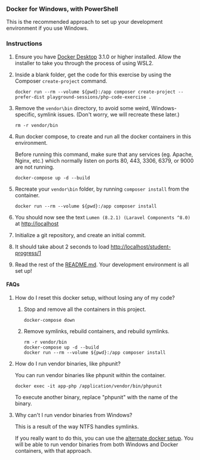 ### Docker for Windows, with PowerShell

This is the recommended approach to set up your development environment if you use Windows.

### Instructions

1. Ensure you have [Docker Desktop](https://www.docker.com/products/docker-desktop) 3.1.0 or higher installed.
   Allow the installer to take you through the process of using WSL2.
   
1. Inside a blank folder, get the code for this exercise by using the Composer `create-project` command.

   ```
   docker run --rm --volume ${pwd}:/app composer create-project --prefer-dist playground-sessions/php-code-exercise .
   ```
   
1. Remove the `vendor\bin` directory, to avoid some weird, Windows-specific, symlink issues.  (Don't worry, we will recreate these later.)
   ```
   rm -r vendor/bin
   ```

1. Run docker compose, to create and run all the docker containers in this environment.

   Before running this command, make sure that any services (eg. Apache, Nginx, etc.) which normally listen
   on ports 80, 443, 3306, 6379, or 9000 are not running.
   ```
   docker-compose up -d --build
   ```
   
1. Recreate your `vendor\bin` folder, by running `composer install` from the container.
   ```
   docker run --rm --volume ${pwd}:/app composer install
   ```

1. You should now see the text `Lumen (8.2.1) (Laravel Components ^8.0)` at [http://localhost](http://localhost)

1. Initialize a git repository, and create an initial commit.

1. It should take about 2 seconds to load [http://localhost/student-progress/1](http://localhost/student-progress/1)

1. Read the rest of the [README.md](../README.md).  Your development environment is all set up!

#### FAQs

1. How do I reset this docker setup, without losing any of my code?
    1. Stop and remove all the containers in this project.
       ```
       docker-compose down
       ```
    1. Remove symlinks, rebuild containers, and rebuild symlinks.
       ```
       rm -r vendor/bin
       docker-compose up -d --build
       docker run --rm --volume ${pwd}:/app composer install
       ```

1. How do I run vendor binaries, like phpunit?
   
   You can run vendor binaries like phpunit within the container.
   ```
   docker exec -it app-php /application/vendor/bin/phpunit
   ```
   To execute another binary, replace "phpunit" with the name of the binary.

1. Why can't I run vendor binaries from Windows?
   
   This is a result of the way NTFS handles symlinks.
   
   If you really want to do this,
   you can use the [alternate docker setup](alternative-docker.md).
   You will be able to run vendor binaries from both Windows and Docker containers, with that approach.
